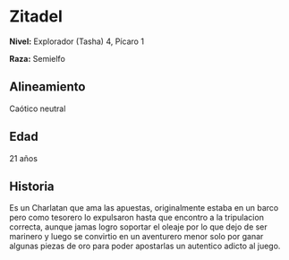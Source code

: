 # Zitadel

**Nivel:** Explorador (Tasha) 4, Pícaro 1

**Raza:** Semielfo

## Alineamiento
Caótico neutral

## Edad
21 años

## Historia
Es un Charlatan que ama las apuestas, originalmente estaba en un barco pero como tesorero lo expulsaron hasta que encontro a la tripulacion correcta, aunque jamas logro soportar el oleaje por lo que dejo de ser marinero y luego se convirtio en un aventurero menor solo por ganar algunas piezas de oro para poder apostarlas un autentico adicto al juego.

